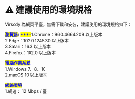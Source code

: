 # ⚠️ 建議使用的環境規格

Virsody 為網頁平臺，無需下載和安裝，建議使用的環境規格如下：

<mark style="color:blue;">**瀏覽器**</mark>\ <mark style="color:blue;">****</mark>1.Chrome：96.0.4664.209 以上版本 \
2.Edge：102.0.1245.30 以上版本 \
3.Safari：16.3 以上版本 \
4.Firefox：102.0 以上版本&#x20;

<mark style="color:blue;">**電腦作業系統**</mark>\
1.Windows 7、8、10 \
2.macOS 10 以上版本&#x20;

<mark style="color:blue;">**網路環境**</mark>\
1.網速： 12 Mbps / 臺

